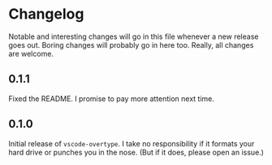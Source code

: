 # Changelog

Notable and interesting changes will go in this file whenever a new release goes out. Boring changes will probably go in here too. Really, all changes are welcome.

## 0.1.1

Fixed the README. I promise to pay more attention next time.

## 0.1.0

Initial release of `vscode-overtype`. I take no responsibility if it formats your hard drive or punches you in the nose. (But if it does, please open an issue.)
